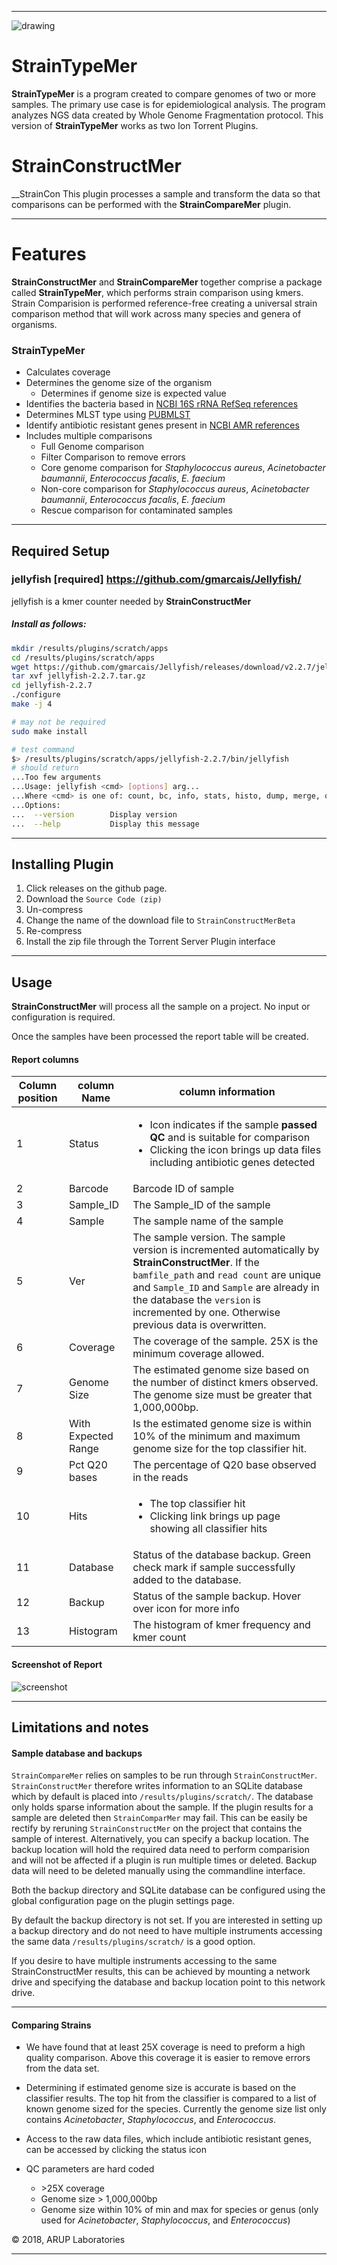 <hr>

![drawing](docs/ARUP_horz_2c_pos.jpg)

# StrainTypeMer
__StrainTypeMer__ is a program created to compare genomes of two or more samples. The primary use case is for 
epidemiological analysis. The program analyzes NGS data created by Whole Genome Fragmentation protocol.
This version of __StrainTypeMer__ works as two Ion Torrent Plugins. 

# StrainConstructMer
__StrainCon
This plugin processes a sample and transform the data so that comparisons can be performed with the __StrainCompareMer__ plugin.

___
# Features
__StrainConstructMer__ and __StrainCompareMer__ together comprise a package called __StrainTypeMer__, which performs strain comparison using
kmers.  Strain Comparision is performed reference-free creating a universal strain comparison method that will work across many species and genera
of organisms.

### StrainTypeMer
* Calculates coverage
* Determines the genome size of the organism
    * Determines if genome size is expected value
* Identifies the bacteria based in [NCBI 16S rRNA RefSeq references](https://www.ncbi.nlm.nih.gov/bioproject/?term=PRJNA33175)
* Determines MLST type using [PUBMLST](https://pubmlst.org/])
* Identify antibiotic resistant genes present in [NCBI AMR references](https://www.ncbi.nlm.nih.gov/bioproject/?term=PRJNA313047)
* Includes multiple comparisons
    * Full Genome comparison
    * Filter Comparison to remove errors
    * Core genome comparison for *Staphylococcus aureus*, *Acinetobacter baumannii*, *Enterococcus facalis*, *E. faecium*
    * Non-core comparison for *Staphylococcus aureus*, *Acinetobacter baumannii*, *Enterococcus facalis*, *E. faecium*
    * Rescue comparison for contaminated samples

___

## Required Setup
### jellyfish [required] https://github.com/gmarcais/Jellyfish/

jellyfish is a kmer counter needed by __StrainConstructMer__

##### Install as follows:
```bash
mkdir /results/plugins/scratch/apps
cd /results/plugins/scratch/apps
wget https://github.com/gmarcais/Jellyfish/releases/download/v2.2.7/jellyfish-2.2.7.tar.gz
tar xvf jellyfish-2.2.7.tar.gz
cd jellyfish-2.2.7
./configure
make -j 4

# may not be required
sudo make install

# test command
$> /results/plugins/scratch/apps/jellyfish-2.2.7/bin/jellyfish
# should return
...Too few arguments
...Usage: jellyfish <cmd> [options] arg...
...Where <cmd> is one of: count, bc, info, stats, histo, dump, merge, query, cite, mem, jf.
...Options:
...  --version        Display version
...  --help           Display this message
```
____
## Installing Plugin

1. Click releases on the github page.
2. Download the `Source Code (zip)`
3. Un-compress
3. Change the name of the download file to `StrainConstructMerBeta`
4. Re-compress
4. Install the zip file through the Torrent Server Plugin interface

___
## Usage

__StrainConstructMer__ will process all the sample on a project.  No input or configuration is required.

Once the samples have been processed the report table will be created.

#### Report columns

| Column position | column Name | column information |
|-----------------|-------------|--------------------|
| 1               | Status      | <ul><li>Icon indicates if the sample __passed QC__ and is suitable for comparison</li><li>Clicking the icon brings up data files including antibiotic genes detected</li></ul> |
| 2               | Barcode     | Barcode ID of sample  |
| 3               | Sample_ID   | The Sample_ID of the sample |
| 4               | Sample      | The sample name of the sample|
| 5               | Ver         | The sample version.  The sample version is incremented automatically by __StrainConstructMer__. If the `bamfile_path` and `read count` are unique and `Sample_ID` and `Sample` are already in the database the `version` is incremented by one. Otherwise previous data is overwritten.|
| 6               | Coverage    | The coverage of the sample.  25X is the minimum coverage allowed. |
| 7               | Genome Size | The estimated genome size based on the number of distinct kmers observed. The genome size must be greater that 1,000,000bp.|
| 8               | With Expected Range | Is the estimated genome size is within 10% of the minimum and maximum genome size for the top classifier hit.|
| 9               | Pct Q20 bases       | The percentage of Q20 base observed in the reads|
| 10              | Hits                | <ul><li>The top classifier hit</li><li>Clicking link brings up page showing all classifier hits</li></ul>|
| 11              | Database            | Status of the database backup. Green check mark if sample successfully added to the database.|
| 12              | Backup              | Status of the sample backup. Hover over icon for more info|
| 13              | Histogram           | The histogram of kmer frequency and kmer count |


#### Screenshot of Report

![screenshot](docs/ResultsScreenShot.png)

___

## Limitations and notes

#### Sample database and backups
`StrainCompareMer` relies on samples to be run through `StrainConstructMer`. `StrainConstructMer` therefore writes information
to an SQLite database which by default is placed into `/results/plugins/scratch/`.  The database only holds sparse information
about the sample. If the plugin results for a sample are deleted then `StrainComparMer` may fail. This can be easily be rectify
by reruning `StrainConstructMer` on the project that contains the sample of interest. Alternatively, you can specify a
backup location. The backup location will hold the required data need to perform comparision and will not be affected if
a plugin is run multiple times or deleted.  Backup data will need to be deleted manually using the commandline interface.

Both the backup directory and SQLite database can be configured using the global configuration page on the plugin settings page.

By default the backup directory is not set. If you are interested in setting up a backup directory and do not need to have
multiple instruments accessing the same data `/results/plugins/scratch/` is a good option.

If you desire to have multiple instruments accessing to the same StrainConstructMer results, this can be achieved by mounting a
network drive and specifying the database and backup location point to this network drive.
___
#### Comparing Strains
* We have found that at least 25X coverage is need to preform a high quality comparison. Above this coverage it is
easier to remove errors from the data set.

* Determining if estimated genome size is accurate is based on the classifier results. The top hit from the classifier
  is compared to a list of known genome sized for the species. Currently the genome size list only contains *Acinetobacter*,
  *Staphylococcus*, and *Enterococcus*.
 
* Access to the raw data files, which include antibiotic resistant genes, can be accessed by clicking the status icon

* QC parameters are hard coded
    * \>25X coverage
    * Genome size \> 1,000,000bp
    * Genome size within 10% of min and max for species or genus (only used for *Acinetobacter*, *Staphylococcus*, and *Enterococcus*)
    
&copy; 2018, ARUP Laboratories



___
